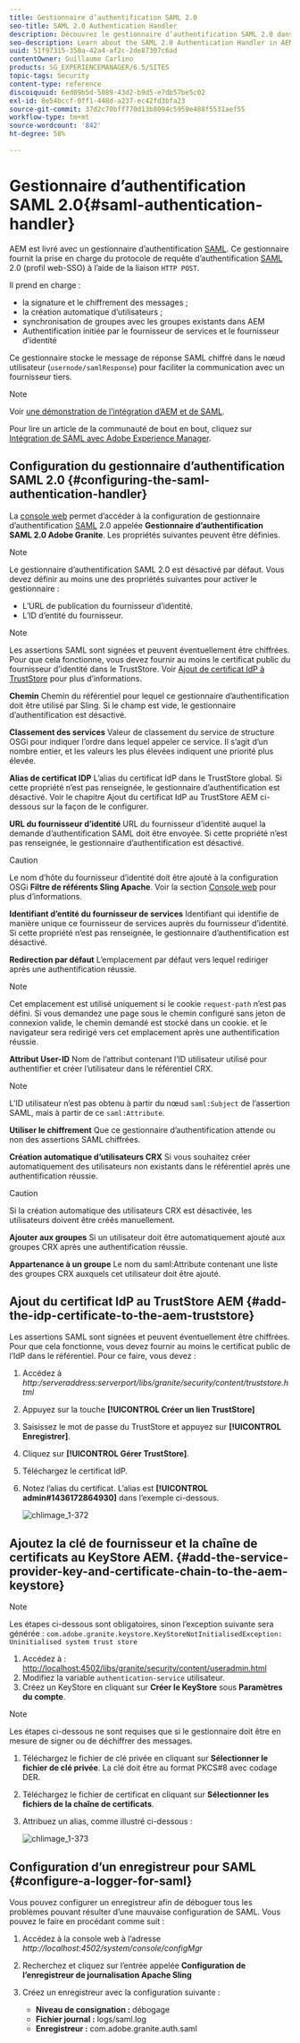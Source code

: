 ```yaml
---
title: Gestionnaire d’authentification SAML 2.0
seo-title: SAML 2.0 Authentication Handler
description: Découvrez le gestionnaire d’authentification SAML 2.0 dans AEM.
seo-description: Learn about the SAML 2.0 Authentication Handler in AEM.
uuid: 51f97315-350a-42a4-af2c-2de87307c6ad
contentOwner: Guillaume Carlino
products: SG_EXPERIENCEMANAGER/6.5/SITES
topic-tags: Security
content-type: reference
discoiquuid: 6ed09b5d-5089-43d2-b9d5-e7db57be5c02
exl-id: 8e54bccf-0ff1-448d-a237-ec42fd3bfa23
source-git-commit: 37d2c70bff770d13b8094c5959e488f5531aef55
workflow-type: tm+mt
source-wordcount: '842'
ht-degree: 58%

---
```


# Gestionnaire d’authentification SAML 2.0{#saml-authentication-handler}

AEM est livré avec un gestionnaire d’authentification [SAML](https://saml.xml.org/saml-specifications). Ce gestionnaire fournit la prise en charge du protocole de requête d’authentification [SAML](https://saml.xml.org/saml-specifications) 2.0 (profil web-SSO) à l’aide de la liaison `HTTP POST`.

Il prend en charge :

* la signature et le chiffrement des messages ;
* la création automatique d’utilisateurs ;
* synchronisation de groupes avec les groupes existants dans AEM
* Authentification initiée par le fournisseur de services et le fournisseur d’identité

Ce gestionnaire stocke le message de réponse SAML chiffré dans le nœud utilisateur (`usernode/samlResponse`) pour faciliter la communication avec un fournisseur tiers.

>[!NOTE]
>
>Voir [une démonstration de l’intégration d’AEM et de SAML](https://helpx.adobe.com/experience-manager/kb/simple-saml-demo.html).
>
>Pour lire un article de la communauté de bout en bout, cliquez sur [Intégration de SAML avec Adobe Experience Manager](https://helpx.adobe.com/fr/experience-manager/using/aem63_saml.html).

## Configuration du gestionnaire d’authentification SAML 2.0 {#configuring-the-saml-authentication-handler}

La [console web](/help/sites-deploying/configuring-osgi.md) permet d’accéder à la configuration de gestionnaire d’authentification [SAML](https://saml.xml.org/saml-specifications) 2.0 appelée **Gestionnaire d’authentification SAML 2.0 Adobe Granite**. Les propriétés suivantes peuvent être définies.

>[!NOTE]
>
>Le gestionnaire d’authentification SAML 2.0 est désactivé par défaut. Vous devez définir au moins une des propriétés suivantes pour activer le gestionnaire :
>
>* L’URL de publication du fournisseur d’identité.
>* L’ID d’entité du fournisseur.
>


>[!NOTE]
>
>Les assertions SAML sont signées et peuvent éventuellement être chiffrées. Pour que cela fonctionne, vous devez fournir au moins le certificat public du fournisseur d’identité dans le TrustStore. Voir [Ajout de certificat IdP à TrustStore](/help/sites-administering/saml-2-0-authenticationhandler.md#add-the-idp-certificate-to-the-aem-truststore) pour plus d’informations.

**Chemin** Chemin du référentiel pour lequel ce gestionnaire d’authentification doit être utilisé par Sling. Si le champ est vide, le gestionnaire d’authentification est désactivé.

**Classement des services** Valeur de classement du service de structure OSGi pour indiquer l’ordre dans lequel appeler ce service. Il s’agit d’un nombre entier, et les valeurs les plus élevées indiquent une priorité plus élevée.

**Alias de certificat IDP** L’alias du certificat IdP dans le TrustStore global. Si cette propriété n’est pas renseignée, le gestionnaire d’authentification est désactivé. Voir le chapitre Ajout du certificat IdP au TrustStore AEM ci-dessous sur la façon de le configurer.

**URL du fournisseur d’identité** URL du fournisseur d’identité auquel la demande d’authentification SAML doit être envoyée. Si cette propriété n’est pas renseignée, le gestionnaire d’authentification est désactivé.

>[!CAUTION]
>
>Le nom d’hôte du fournisseur d’identité doit être ajouté à la configuration OSGi **Filtre de référents Sling Apache**. Voir la section [Console web](/help/sites-deploying/configuring-osgi.md) pour plus d’informations.

**Identifiant d’entité du fournisseur de services** Identifiant qui identifie de manière unique ce fournisseur de services auprès du fournisseur d’identité. Si cette propriété n’est pas renseignée, le gestionnaire d’authentification est désactivé.

**Redirection par défaut** L’emplacement par défaut vers lequel rediriger après une authentification réussie.

>[!NOTE]
>
>Cet emplacement est utilisé uniquement si le cookie `request-path` n’est pas défini. Si vous demandez une page sous le chemin configuré sans jeton de connexion valide, le chemin demandé est stocké dans un cookie.
>et le navigateur sera redirigé vers cet emplacement après une authentification réussie.

**Attribut User-ID** Nom de l’attribut contenant l’ID utilisateur utilisé pour authentifier et créer l’utilisateur dans le référentiel CRX.

>[!NOTE]
>
>L’ID utilisateur n’est pas obtenu à partir du nœud `saml:Subject` de l’assertion SAML, mais à partir de ce `saml:Attribute`.

**Utiliser le chiffrement** Que ce gestionnaire d’authentification attende ou non des assertions SAML chiffrées.

**Création automatique d’utilisateurs CRX** Si vous souhaitez créer automatiquement des utilisateurs non existants dans le référentiel après une authentification réussie.

>[!CAUTION]
>
>Si la création automatique des utilisateurs CRX est désactivée, les utilisateurs doivent être créés manuellement.

**Ajouter aux groupes** Si un utilisateur doit être automatiquement ajouté aux groupes CRX après une authentification réussie.

**Appartenance à un groupe** Le nom du saml:Attribute contenant une liste des groupes CRX auxquels cet utilisateur doit être ajouté.

## Ajout du certificat IdP au TrustStore AEM {#add-the-idp-certificate-to-the-aem-truststore}

Les assertions SAML sont signées et peuvent éventuellement être chiffrées. Pour que cela fonctionne, vous devez fournir au moins le certificat public de l’IdP dans le référentiel. Pour ce faire, vous devez :

1. Accédez à *http:/serveraddress:serverport/libs/granite/security/content/truststore.html*
1. Appuyez sur la touche **[!UICONTROL Créer un lien TrustStore]**
1. Saisissez le mot de passe du TrustStore et appuyez sur **[!UICONTROL Enregistrer]**.
1. Cliquez sur **[!UICONTROL Gérer TrustStore]**.
1. Téléchargez le certificat IdP.
1. Notez l’alias du certificat. L’alias est **[!UICONTROL admin#1436172864930]** dans l’exemple ci-dessous.

   ![chlimage_1-372](assets/chlimage_1-372.png)

## Ajoutez la clé de fournisseur et la chaîne de certificats au KeyStore AEM. {#add-the-service-provider-key-and-certificate-chain-to-the-aem-keystore}

>[!NOTE]
>
>Les étapes ci-dessous sont obligatoires, sinon l’exception suivante sera générée : `com.adobe.granite.keystore.KeyStoreNotInitialisedException: Uninitialised system trust store`

1. Accédez à : [http://localhost:4502/libs/granite/security/content/useradmin.html](http://localhost:4502/libs/granite/security/content/useradmin.html)
1. Modifiez la variable `authentication-service` utilisateur.
1. Créez un KeyStore en cliquant sur **Créer le KeyStore** sous **Paramètres du compte**.

>[!NOTE]
>
>Les étapes ci-dessous ne sont requises que si le gestionnaire doit être en mesure de signer ou de déchiffrer des messages.

1. Téléchargez le fichier de clé privée en cliquant sur **Sélectionner le fichier de clé privée**. La clé doit être au format PKCS#8 avec codage DER.
1. Téléchargez le fichier de certificat en cliquant sur **Sélectionner les fichiers de la chaîne de certificats**.
1. Attribuez un alias, comme illustré ci-dessous :

   ![chlimage_1-373](assets/chlimage_1-373.png)

## Configuration d’un enregistreur pour SAML {#configure-a-logger-for-saml}

Vous pouvez configurer un enregistreur afin de déboguer tous les problèmes pouvant résulter d’une mauvaise configuration de SAML. Vous pouvez le faire en procédant comme suit :

1. Accédez à la console web à l’adresse *http://localhost:4502/system/console/configMgr*
1. Recherchez et cliquez sur l’entrée appelée **Configuration de l’enregistreur de journalisation Apache Sling**
1. Créez un enregistreur avec la configuration suivante :

   * **Niveau de consignation :** débogage
   * **Fichier journal :** logs/saml.log
   * **Enregistreur :** com.adobe.granite.auth.saml

